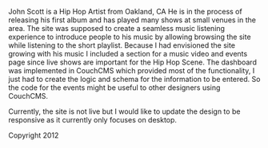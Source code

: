 John Scott is a Hip Hop Artist from Oakland, CA
He is in the process of releasing his first album and has played many shows at small venues in the area.
The site was supposed to create a seamless music listening experience to introduce people to his music by allowing browsing the site while listening to the short playlist.
Because I had envisioned the site growing with his music I included a section for a music video and events page since live shows are important for the Hip Hop Scene.
The dashboard was implemented in CouchCMS which provided most of the functionality, I just had to create the logic and schema for the information to be entered. So the code for the events might be useful to other designers using CouchCMS.

Currently, the site is not live but I would like to update the design to be responsive as it currently only focuses on desktop.

Copyright 2012